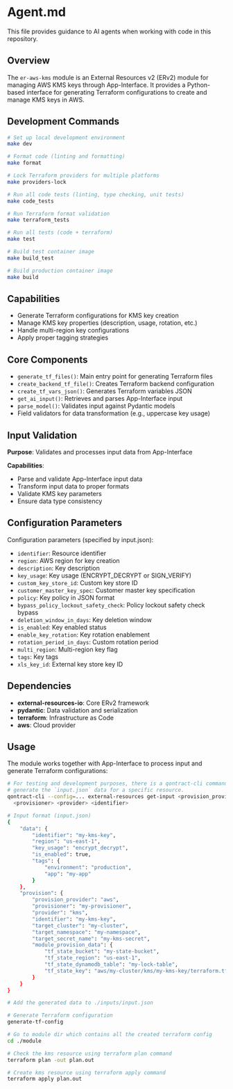 # Agent.md

This file provides guidance to AI agents when working with code in this
repository.

## Overview

The `er-aws-kms` module is an External Resources v2 (ERv2) module for managing
AWS KMS keys through App-Interface. It provides a Python-based interface for
generating Terraform configurations to create and manage KMS keys in AWS.

## Development Commands

```bash
# Set up local development environment
make dev

# Format code (linting and formatting)
make format

# Lock Terraform providers for multiple platforms
make providers-lock

# Run all code tests (linting, type checking, unit tests)
make code_tests

# Run Terraform format validation
make terraform_tests

# Run all tests (code + terraform)
make test

# Build test container image
make build_test

# Build production container image
make build
```

## Capabilities

- Generate Terraform configurations for KMS key creation
- Manage KMS key properties (description, usage, rotation, etc.)
- Handle multi-region key configurations
- Apply proper tagging strategies

## Core Components

- `generate_tf_files()`: Main entry point for generating Terraform files
- `create_backend_tf_file()`: Creates Terraform backend configuration
- `create_tf_vars_json()`: Generates Terraform variables JSON
- `get_ai_input()`: Retrieves and parses App-Interface input
- `parse_model()`: Validates input against Pydantic models
- Field validators for data transformation (e.g., uppercase key usage)

## Input Validation

**Purpose**: Validates and processes input data from App-Interface

**Capabilities**:

- Parse and validate App-Interface input data
- Transform input data to proper formats
- Validate KMS key parameters
- Ensure data type consistency

## Configuration Parameters

Configuration parameters (specified by input.json):

- `identifier`: Resource identifier
- `region`: AWS region for key creation
- `description`: Key description
- `key_usage`: Key usage (ENCRYPT_DECRYPT or SIGN_VERIFY)
- `custom_key_store_id`: Custom key store ID
- `customer_master_key_spec`: Customer master key specification
- `policy`: Key policy in JSON format
- `bypass_policy_lockout_safety_check`: Policy lockout safety check bypass
- `deletion_window_in_days`: Key deletion window
- `is_enabled`: Key enabled status
- `enable_key_rotation`: Key rotation enablement
- `rotation_period_in_days`: Custom rotation period
- `multi_region`: Multi-region key flag
- `tags`: Key tags
- `xls_key_id`: External key store key ID

## Dependencies

- **external-resources-io**: Core ERv2 framework
- **pydantic**: Data validation and serialization
- **terraform**: Infrastructure as Code
- **aws**: Cloud provider

## Usage

The module works together with App-Interface to process input and generate
Terraform configurations:

```bash
# For testing and development purposes, there is a qontract-cli command to
# generate the `input.json` data for a specific resource.
qontract-cli --config=... external-resources get-input <provision_provider> \
  <provisioner> <provider> <identifier>

# Input format (input.json)
{
    "data": {
        "identifier": "my-kms-key",
        "region": "us-east-1",
        "key_usage": "encrypt_decrypt",
        "is_enabled": true,
        "tags": {
            "environment": "production",
            "app": "my-app"
        }
    },
    "provision": {
        "provision_provider": "aws",
        "provisioner": "my-provisioner",
        "provider": "kms",
        "identifier": "my-kms-key",
        "target_cluster": "my-cluster",
        "target_namespace": "my-namespace",
        "target_secret_name": "my-kms-secret",
        "module_provision_data": {
            "tf_state_bucket": "my-state-bucket",
            "tf_state_region": "us-east-1",
            "tf_state_dynamodb_table": "my-lock-table",
            "tf_state_key": "aws/my-cluster/kms/my-kms-key/terraform.tfstate"
        }
    }
}

# Add the generated data to ./inputs/input.json

# Generate Terraform configuration
generate-tf-config

# Go to module dir which contains all the created terraform config
cd ./module

# Check the kms resource using terraform plan command
terraform plan -out plan.out

# Create kms resource using terraform apply command
terraform apply plan.out
```
